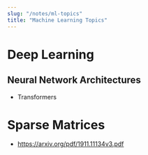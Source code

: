 ```yaml
---
slug: "/notes/ml-topics"
title: "Machine Learning Topics"
---
```


# Deep Learning
## Neural Network Architectures
- Transformers

# Sparse Matrices

- https://arxiv.org/pdf/1911.11134v3.pdf
